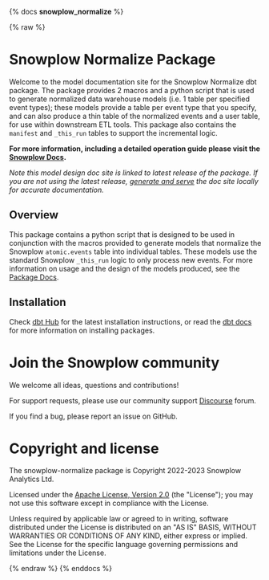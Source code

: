 {% docs __snowplow_normalize__ %}

{% raw %}

# Snowplow Normalize Package

Welcome to the model documentation site for the Snowplow Normalize dbt package. The package provides 2 macros and a python script that is used to generate normalized data warehouse models (i.e. 1 table per specified event types); these models provide a table per event type that you specify, and can also produce a thin table of the normalized events and a user table, for use within downstream ETL tools. This package also contains the `manifest` and `_this_run` tables to support the incremental logic.

**For more information, including a detailed operation guide please visit the [Snowplow Docs](https://docs.snowplow.io/docs/modeling-your-data/modeling-your-data-with-dbt/).**

*Note this model design doc site is linked to latest release of the package. If you are not using the latest release, [generate and serve](https://docs.getdbt.com/reference/commands/cmd-docs#dbt-docs-serve) the doc site locally for accurate documentation.*

## Overview

This package contains a python script that is designed to be used in conjunction with the macros provided to generate models that normalize the Snowplow `atomic.events` table into individual tables. These models use the standard Snowplow `_this_run` logic to only process new events. For more information on usage and the design of the models produced, see the [Package Docs](https://docs.snowplow.io/docs/modeling-your-data/modeling-your-data-with-dbt/dbt-normalize-model).

## Installation

Check [dbt Hub](https://hub.getdbt.com/snowplow/snowplow_normalize/latest/) for the latest installation instructions, or read the [dbt docs][dbt-package-docs] for more information on installing packages.

# Join the Snowplow community

We welcome all ideas, questions and contributions!

For support requests, please use our community support [Discourse][discourse] forum.

If you find a bug, please report an issue on GitHub.

# Copyright and license

The snowplow-normalize package is Copyright 2022-2023 Snowplow Analytics Ltd.

Licensed under the [Apache License, Version 2.0][license] (the "License");
you may not use this software except in compliance with the License.

Unless required by applicable law or agreed to in writing, software
distributed under the License is distributed on an "AS IS" BASIS,
WITHOUT WARRANTIES OR CONDITIONS OF ANY KIND, either express or implied.
See the License for the specific language governing permissions and
limitations under the License.

[license]: http://www.apache.org/licenses/LICENSE-2.0
[dbt-package-docs]: https://docs.getdbt.com/docs/building-a-dbt-project/package-management
[discourse]: http://discourse.snowplow.io/


{% endraw %}
{% enddocs %}
